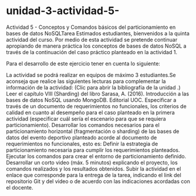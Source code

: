 # unidad-3-actividad-5-
Actividad 5 - Conceptos y Comandos básicos del particionamiento en bases de datos NoSQLTarea
Estimados estudiantes, bienvenidos a la quinta  actividad del curso. Por medio de esta actividad se pretende continuar apropiando  de manera práctica  los conceptos de bases de datos NoSQL a través de la continuación del caso práctico planteado en la actividad 1. 

Para el desarrollo de este ejercicio tener en cuenta lo siguiente:

La actividad se podrá realizar en equipos de máximo 3 estudiantes.Se aconseja que realice las siguientes lecturas para complementar la información de la actividad: (Clic para abrir la bibliografía de la unidad .)
Leer el capítulo VIII (Sharding) del libro Sarasa, A. (2016). Introducción a las bases de datos NoSQL usando MongoDB. Editorial UOC. Especificar a través de un documento de requerimientos no funcionales, los criterios de calidad en cuanto al  desempeño  para el caso planteado en la primera actividad (especificar cuál sería el escenario para que se requiera particionamiento).
Desarrollar los comandos necesarios para el particionamiento horizontal (fragmentación o sharding)  de las bases de datos del  evento deportivo planteado acorde al documento de requerimientos no funcionales, esto es:
Definir  la estrategia de particionamiento necesaria para cumplir los requerimientos planteados.
Ejecutar los comandos para crear el entorno de particionamiento definido.
Desarrollar un corto video (máx. 5 minutos) explicando el proyecto, los comandos realizados y los resultados obtenidos.
Subir la actividad en el enlace que corresponde para la entrega de la tarea, indicando el link del repositorio Git y del video o de acuerdo con las indicaciones acordadas con el docente.
